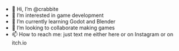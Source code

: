 - 👋 Hi, I’m @crabbite
- 👀 I’m interested in game development 
- 🌱 I’m currently learning Godot and Blender 
- 💞️ I’m looking to collaborate making games
- 📫 How to reach me: just text me either here or on Instagram or on itch.io


<!---
crabbite/crabbite is a ✨ special ✨ repository because its `README.md` (this file) appears on your GitHub profile.
You can click the Preview link to take a look at your changes.
--->
